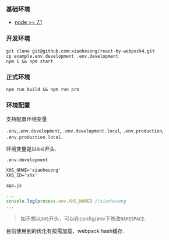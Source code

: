 ### 基础环境

- [node >= 7.1](https://github.com/GoogleChromeLabs/preload-webpack-plugin/issues/45#issuecomment-352523780)

### 开发环境

```shell
git clone git@github.com:xiaohesong/react-by-webpack4.git
cp example.env.development .env.development 
npm i && npm start
```

### 正式环境

```shell
npm run build && npm run pro
```

### 环境配置

支持配置环境变量

`.env`,`.env.development`, `.env.development.local`, `.env.production`, `.env.production.local`.

环境变量是以`XHS`开头.

`.env.development`
```file
XHS_NMAE='xiaohesong'
XHS_ID='xhs'
```

`app.js`
```js
...
console.log(process.env.XHS_NAME) //xiaohesong
...
```

> 如不想以`XHS`开头，可以在config/env下修改`NAMESPACE`.

目前使用到的优化有按需加载，webpack hash缓存.


